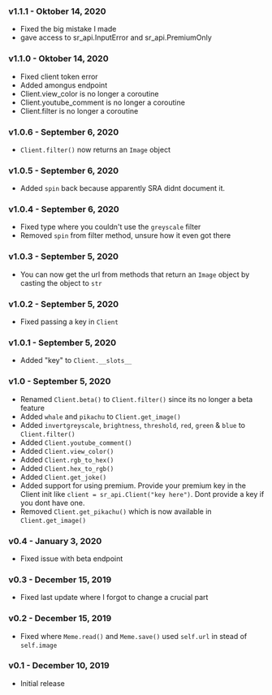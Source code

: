 ### v1.1.1 - Oktober 14, 2020
* Fixed the big mistake I made
* gave access to sr_api.InputError and sr_api.PremiumOnly

### v1.1.0 - Oktober 14, 2020
* Fixed client token error
* Added amongus endpoint
* Client.view_color is no longer a coroutine
* Client.youtube_comment is no longer a coroutine
* Client.filter is no longer a coroutine

### v1.0.6 - September 6, 2020
* `Client.filter()` now returns an `Image` object

### v1.0.5 - September 6, 2020
* Added `spin` back because apparently SRA didnt document it.

### v1.0.4 - September 6, 2020
* Fixed type where you couldn't use the `greyscale` filter
* Removed `spin` from filter method, unsure how it even got there

### v1.0.3 - September 5, 2020
* You can now get the url from methods that return an `Image` object by casting the object to `str`

### v1.0.2 - September 5, 2020
* Fixed passing a key in `Client`

### v1.0.1 - September 5, 2020
* Added "key" to `Client.__slots__`

### v1.0 - September 5, 2020
* Renamed `Client.beta()` to `Client.filter()` since its no longer a beta feature
* Added `whale` and `pikachu` to `Client.get_image()`
* Added `invertgreyscale`, `brightness`, `threshold`, `red`, `green` & `blue` to `Client.filter()`
* Added `Client.youtube_comment()`
* Added `Client.view_color()`
* Added `Client.rgb_to_hex()`
* Added `Client.hex_to_rgb()`
* Added `Client.get_joke()`
* Added support for using premium. Provide your premium key in the Client init like `client = sr_api.Client("key here")`. Dont provide a key if you dont have one.
* Removed `Client.get_pikachu()` which is now available in `Client.get_image()`

### v0.4 - January 3, 2020
* Fixed issue with beta endpoint

### v0.3 - December 15, 2019
* Fixed last update where I forgot to change a crucial part

### v0.2 - December 15, 2019
* Fixed where `Meme.read()` and `Meme.save()` used `self.url` in stead of `self.image`

### v0.1 - December 10, 2019
* Initial release
